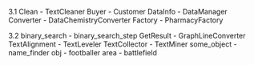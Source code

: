 3.1
Clean - TextCleaner
Buyer - Customer
DataInfo - DataManager
Converter - DataChemistryConverter
Factory - PharmacyFactory

3.2
binary_search - binary_search_step
GetResult - GraphLineConverter
TextAlignment - TextLeveler
TextCollector - TextMiner
some_object - name_finder
obj - footballer
area - battlefield
